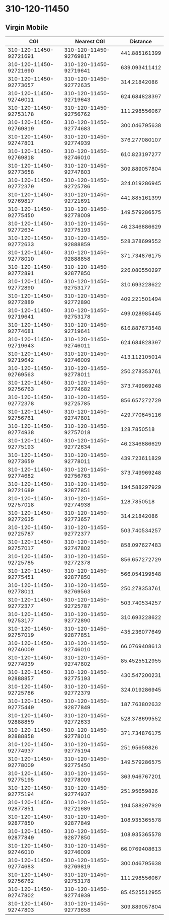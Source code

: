 # 310-120-11450
## Virgin Mobile


| CGI | Nearest CGI | Distance |
|-----|-------------|----------|
| 310-120-11450-92721691 | 310-120-11450-92769817 | 441.885161399 |
| 310-120-11450-92721690 | 310-120-11450-92719641 | 639.093411412 |
| 310-120-11450-92773657 | 310-120-11450-92772635 | 314.21842086 |
| 310-120-11450-92746011 | 310-120-11450-92719643 | 624.684828397 |
| 310-120-11450-92753178 | 310-120-11450-92756762 | 111.298556067 |
| 310-120-11450-92769819 | 310-120-11450-92774683 | 300.046795638 |
| 310-120-11450-92747801 | 310-120-11450-92774939 | 376.277080107 |
| 310-120-11450-92769818 | 310-120-11450-92746010 | 610.823197277 |
| 310-120-11450-92773658 | 310-120-11450-92747803 | 309.889057804 |
| 310-120-11450-92772379 | 310-120-11450-92725786 | 324.019286945 |
| 310-120-11450-92769817 | 310-120-11450-92721691 | 441.885161399 |
| 310-120-11450-92775450 | 310-120-11450-92778009 | 149.579286575 |
| 310-120-11450-92772634 | 310-120-11450-92775193 | 46.2346886629 |
| 310-120-11450-92772633 | 310-120-11450-92888859 | 528.378699552 |
| 310-120-11450-92778010 | 310-120-11450-92888858 | 371.734876175 |
| 310-120-11450-92772891 | 310-120-11450-92877850 | 226.080550297 |
| 310-120-11450-92772890 | 310-120-11450-92753177 | 310.693228622 |
| 310-120-11450-92772889 | 310-120-11450-92772890 | 409.221501494 |
| 310-120-11450-92719641 | 310-120-11450-92753178 | 499.028985445 |
| 310-120-11450-92774681 | 310-120-11450-92719641 | 616.887673548 |
| 310-120-11450-92719643 | 310-120-11450-92746011 | 624.684828397 |
| 310-120-11450-92719642 | 310-120-11450-92746009 | 413.112105014 |
| 310-120-11450-92769563 | 310-120-11450-92778011 | 250.278353761 |
| 310-120-11450-92756763 | 310-120-11450-92774682 | 373.749969248 |
| 310-120-11450-92772378 | 310-120-11450-92725785 | 856.657272729 |
| 310-120-11450-92756761 | 310-120-11450-92747801 | 429.770645116 |
| 310-120-11450-92774938 | 310-120-11450-92757018 | 128.7850518 |
| 310-120-11450-92775193 | 310-120-11450-92772634 | 46.2346886629 |
| 310-120-11450-92773659 | 310-120-11450-92778011 | 439.723611829 |
| 310-120-11450-92774682 | 310-120-11450-92756763 | 373.749969248 |
| 310-120-11450-92721689 | 310-120-11450-92877851 | 194.588297929 |
| 310-120-11450-92757018 | 310-120-11450-92774938 | 128.7850518 |
| 310-120-11450-92772635 | 310-120-11450-92773657 | 314.21842086 |
| 310-120-11450-92725787 | 310-120-11450-92772377 | 503.740534257 |
| 310-120-11450-92757017 | 310-120-11450-92747802 | 858.097627483 |
| 310-120-11450-92725785 | 310-120-11450-92772378 | 856.657272729 |
| 310-120-11450-92775451 | 310-120-11450-92877850 | 566.054199548 |
| 310-120-11450-92778011 | 310-120-11450-92769563 | 250.278353761 |
| 310-120-11450-92772377 | 310-120-11450-92725787 | 503.740534257 |
| 310-120-11450-92753177 | 310-120-11450-92772890 | 310.693228622 |
| 310-120-11450-92757019 | 310-120-11450-92877851 | 435.236077649 |
| 310-120-11450-92746009 | 310-120-11450-92746010 | 66.0769408613 |
| 310-120-11450-92774939 | 310-120-11450-92747802 | 85.4525512955 |
| 310-120-11450-92888857 | 310-120-11450-92775193 | 430.547200231 |
| 310-120-11450-92725786 | 310-120-11450-92772379 | 324.019286945 |
| 310-120-11450-92775449 | 310-120-11450-92877849 | 187.763802632 |
| 310-120-11450-92888859 | 310-120-11450-92772633 | 528.378699552 |
| 310-120-11450-92888858 | 310-120-11450-92778010 | 371.734876175 |
| 310-120-11450-92774937 | 310-120-11450-92775194 | 251.95659826 |
| 310-120-11450-92778009 | 310-120-11450-92775450 | 149.579286575 |
| 310-120-11450-92775195 | 310-120-11450-92778009 | 363.946767201 |
| 310-120-11450-92775194 | 310-120-11450-92774937 | 251.95659826 |
| 310-120-11450-92877851 | 310-120-11450-92721689 | 194.588297929 |
| 310-120-11450-92877850 | 310-120-11450-92877849 | 108.935365578 |
| 310-120-11450-92877849 | 310-120-11450-92877850 | 108.935365578 |
| 310-120-11450-92746010 | 310-120-11450-92746009 | 66.0769408613 |
| 310-120-11450-92774683 | 310-120-11450-92769819 | 300.046795638 |
| 310-120-11450-92756762 | 310-120-11450-92753178 | 111.298556067 |
| 310-120-11450-92747802 | 310-120-11450-92774939 | 85.4525512955 |
| 310-120-11450-92747803 | 310-120-11450-92773658 | 309.889057804 |
